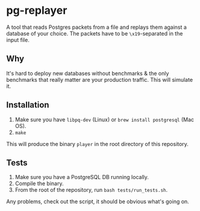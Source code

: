 # pg-replayer

A tool that reads Postgres packets from a file and replays them against a database of your choice. The packets have to be `\x19`-separated in the input file.

## Why
It's hard to deploy new databases without benchmarks & the only benchmarks that really matter are your production traffic. This will simulate it.

## Installation

1. Make sure you have `libpq-dev` (Linux) or `brew install postgresql` (Mac OS).
2. `make`

This will produce the binary `player` in the root directory of this repository.

## Tests

1. Make sure you have a PostgreSQL DB running locally.
2. Compile the binary.
3. From the root of the repository, run `bash tests/run_tests.sh`.

Any problems, check out the script, it should be obvious what's going on.
